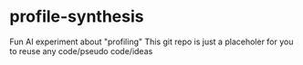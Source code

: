 # profile-synthesis
Fun AI experiment about "profiling"
This git repo is just a placeholer for you to reuse any code/pseudo code/ideas
